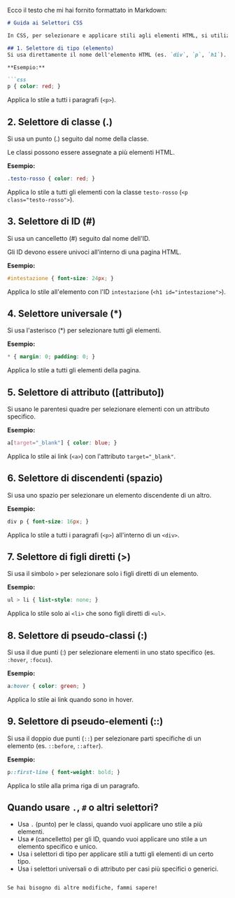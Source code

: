 Ecco il testo che mi hai fornito formattato in Markdown:

```markdown
# Guida ai Selettori CSS

In CSS, per selezionare e applicare stili agli elementi HTML, si utilizzano diversi selettori. Ecco una panoramica dei principali:

## 1. Selettore di tipo (elemento)
Si usa direttamente il nome dell'elemento HTML (es. `div`, `p`, `h1`).

**Esempio:**

```css
p { color: red; }
```
Applica lo stile a tutti i paragrafi (`<p>`).

## 2. Selettore di classe (.)
Si usa un punto (.) seguito dal nome della classe.

Le classi possono essere assegnate a più elementi HTML.

**Esempio:**

```css
.testo-rosso { color: red; }
```
Applica lo stile a tutti gli elementi con la classe `testo-rosso` (`<p class="testo-rosso">`).

## 3. Selettore di ID (#)
Si usa un cancelletto (#) seguito dal nome dell'ID.

Gli ID devono essere univoci all'interno di una pagina HTML.

**Esempio:**

```css
#intestazione { font-size: 24px; }
```
Applica lo stile all'elemento con l'ID `intestazione` (`<h1 id="intestazione">`).

## 4. Selettore universale (*)
Si usa l'asterisco (*) per selezionare tutti gli elementi.

**Esempio:**

```css
* { margin: 0; padding: 0; }
```
Applica lo stile a tutti gli elementi della pagina.

## 5. Selettore di attributo ([attributo])
Si usano le parentesi quadre per selezionare elementi con un attributo specifico.

**Esempio:**

```css
a[target="_blank"] { color: blue; }
```
Applica lo stile ai link (`<a>`) con l'attributo `target="_blank"`.

## 6. Selettore di discendenti (spazio)
Si usa uno spazio per selezionare un elemento discendente di un altro.

**Esempio:**

```css
div p { font-size: 16px; }
```
Applica lo stile a tutti i paragrafi (`<p>`) all'interno di un `<div>`.

## 7. Selettore di figli diretti (>)
Si usa il simbolo `>` per selezionare solo i figli diretti di un elemento.

**Esempio:**

```css
ul > li { list-style: none; }
```
Applica lo stile solo ai `<li>` che sono figli diretti di `<ul>`.

## 8. Selettore di pseudo-classi (:)
Si usa il due punti (:) per selezionare elementi in uno stato specifico (es. `:hover`, `:focus`).

**Esempio:**

```css
a:hover { color: green; }
```
Applica lo stile ai link quando sono in hover.

## 9. Selettore di pseudo-elementi (::)
Si usa il doppio due punti (`::`) per selezionare parti specifiche di un elemento (es. `::before`, `::after`).

**Esempio:**

```css
p::first-line { font-weight: bold; }
```
Applica lo stile alla prima riga di un paragrafo.

## Quando usare `.`, `#` o altri selettori?

- Usa `.` (punto) per le classi, quando vuoi applicare uno stile a più elementi.
- Usa `#` (cancelletto) per gli ID, quando vuoi applicare uno stile a un elemento specifico e unico.
- Usa i selettori di tipo per applicare stili a tutti gli elementi di un certo tipo.
- Usa i selettori universali o di attributo per casi più specifici o generici.
```

Se hai bisogno di altre modifiche, fammi sapere!